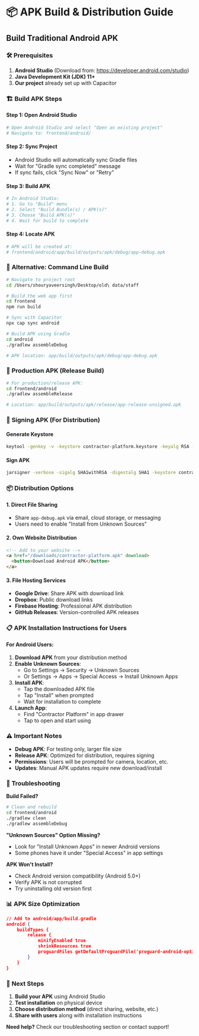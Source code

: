 # 📦 APK Build & Distribution Guide

## **Build Traditional Android APK**

### 🛠️ **Prerequisites**

1. **Android Studio** (Download from: https://developer.android.com/studio)
2. **Java Development Kit (JDK) 11+**
3. **Our project** already set up with Capacitor

### 🏗️ **Build APK Steps**

#### **Step 1: Open Android Studio**
```bash
# Open Android Studio and select "Open an existing project"
# Navigate to: frontend/android/
```

#### **Step 2: Sync Project**
- Android Studio will automatically sync Gradle files
- Wait for "Gradle sync completed" message
- If sync fails, click "Sync Now" or "Retry"

#### **Step 3: Build APK**
```bash
# In Android Studio:
# 1. Go to "Build" menu
# 2. Select "Build Bundle(s) / APK(s)"
# 3. Choose "Build APK(s)"
# 4. Wait for build to complete
```

#### **Step 4: Locate APK**
```bash
# APK will be created at:
# frontend/android/app/build/outputs/apk/debug/app-debug.apk
```

### 🚀 **Alternative: Command Line Build**

```bash
# Navigate to project root
cd /Users/shouryaveersingh/Desktop/old\ data/staff

# Build the web app first
cd frontend
npm run build

# Sync with Capacitor
npx cap sync android

# Build APK using Gradle
cd android
./gradlew assembleDebug

# APK location: app/build/outputs/apk/debug/app-debug.apk
```

### 📱 **Production APK (Release Build)**

```bash
# For production/release APK:
cd frontend/android
./gradlew assembleRelease

# Location: app/build/outputs/apk/release/app-release-unsigned.apk
```

### 🔐 **Signing APK (For Distribution)**

#### **Generate Keystore**
```bash
keytool -genkey -v -keystore contractor-platform.keystore -keyalg RSA -keysize 2048 -validity 10000 -alias contractor-platform
```

#### **Sign APK**
```bash
jarsigner -verbose -sigalg SHA1withRSA -digestalg SHA1 -keystore contractor-platform.keystore app-release-unsigned.apk contractor-platform
```

### 📦 **Distribution Options**

#### **1. Direct File Sharing**
- Share `app-debug.apk` via email, cloud storage, or messaging
- Users need to enable "Install from Unknown Sources"

#### **2. Own Website Distribution**
```html
<!-- Add to your website -->
<a href="/downloads/contractor-platform.apk" download>
  <button>Download Android APK</button>
</a>
```

#### **3. File Hosting Services**
- **Google Drive**: Share APK with download link
- **Dropbox**: Public download links
- **Firebase Hosting**: Professional APK distribution
- **GitHub Releases**: Version-controlled APK releases

### 📋 **APK Installation Instructions for Users**

#### **For Android Users:**

1. **Download APK** from your distribution method
2. **Enable Unknown Sources**:
   - Go to Settings → Security → Unknown Sources
   - Or Settings → Apps → Special Access → Install Unknown Apps
3. **Install APK**:
   - Tap the downloaded APK file
   - Tap "Install" when prompted
   - Wait for installation to complete
4. **Launch App**:
   - Find "Contractor Platform" in app drawer
   - Tap to open and start using

### ⚠️ **Important Notes**

- **Debug APK**: For testing only, larger file size
- **Release APK**: Optimized for distribution, requires signing
- **Permissions**: Users will be prompted for camera, location, etc.
- **Updates**: Manual APK updates require new download/install

### 🔧 **Troubleshooting**

**Build Failed?**
```bash
# Clean and rebuild
cd frontend/android
./gradlew clean
./gradlew assembleDebug
```

**"Unknown Sources" Option Missing?**
- Look for "Install Unknown Apps" in newer Android versions
- Some phones have it under "Special Access" in app settings

**APK Won't Install?**
- Check Android version compatibility (Android 5.0+)
- Verify APK is not corrupted
- Try uninstalling old version first

### 📊 **APK Size Optimization**

```json
// Add to android/app/build.gradle
android {
    buildTypes {
        release {
            minifyEnabled true
            shrinkResources true
            proguardFiles getDefaultProguardFile('proguard-android-optimize.txt'), 'proguard-rules.pro'
        }
    }
}
```

### 🎯 **Next Steps**

1. **Build your APK** using Android Studio
2. **Test installation** on physical device
3. **Choose distribution method** (direct sharing, website, etc.)
4. **Share with users** along with installation instructions

**Need help?** Check our troubleshooting section or contact support!